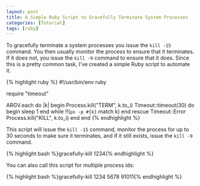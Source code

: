 ```yaml
---
layout: post
title: A Simple Ruby Script to Gracefully Terminate System Processes
categories: [Tutorial]
tags: [ruby]
---
```


To gracefully terminate a system processes you issue the `kill -15` command. You
then usually monitor the process to ensure that it terminates.  If it does not,
you issue the `kill -9` command to ensure that it does.  Since this is a pretty
common task, I've created a simple Ruby script to automate it.

{% highlight ruby %}
#!/usr/bin/env ruby

require "timeout"

ARGV.each do |k|
    begin
        Process.kill("TERM", k.to_i)
        Timeout::timeout(30) do
            begin
              sleep 1
            end while !!(`ps -p #{k}`.match k)
        end
    rescue Timeout::Error
        Process.kill("KILL", k.to_i)
    end
end
{% endhighlight %}

This script will issue the `kill -15` command, monitor the process for up to 30
seconds to make sure it terminates, and if it still exists, issue the `kill -9`
command.

{% highlight bash %}gracefully-kill 1234{% endhighlight %}

You can also call this script for multiple process ids:

{% highlight bash %}gracefully-kill 1234 5678 91011{% endhighlight %}
